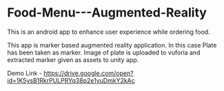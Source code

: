 # Food-Menu---Augmented-Reality
This is an android app to enhance user experience while ordering food.

This app is marker based augmented reality application. In this case Plate has been taken as marker. 
Image of plate is uploaded to vuforia and extracted marker given as assets to unity app. 

Demo Link - https://drive.google.com/open?id=1K5ysB1RkrPULPRYq38p2e1yuDmkY2kAc
